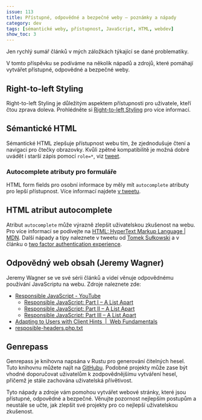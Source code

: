 ```yaml
---
issue: 113
title: Přístupné, odpovědné a bezpečné weby – poznámky a nápady
category: dev
tags: [sémantické weby, přístupnost, JavaScript, HTML, webdev]
show_toc: 3
---
```


Jen rychlý sumář článků v mých záložkách týkající se dané problematiky.

<!--more-->

V tomto příspěvku se podíváme na několik nápadů a zdrojů, které
pomáhají vytvářet přístupné, odpovědné a bezpečné weby.

## Right-to-left Styling

Right-to-left Styling je důležitým aspektem přístupnosti
pro uživatele, kteří čtou zprava doleva. Prohlédněte si
[Right-to-left Styling](https://rtlstyling.com/posts/rtl-styling) pro
více informací.

## Sémantické HTML

Sémantické HTML zlepšuje přístupnost webu tím, že
zjednodušuje čtení a navigaci pro čtečky obrazovky.
Kvůli zpětné kompatibilitě je možná dobré uvádět
i starší zápis pomocí `role=*`, viz [tweet](https://twitter.com/jaandrle/status/1364168178335637510).

### Autocomplete atributy pro formuláře

HTML form fields pro osobní informace by měly mít
`autocomplete` atributy pro lepší přístupnost. Více informací
najdete [v tweetu](https://twitter.com/rleggos/status/1376576027544158213).

## HTML atribut autocomplete

Atribut `autocomplete` může výrazně zlepšit uživatelskou
zkušenost na webu. Pro více informací se podívejte na
[HTML: HyperText Markup Language | MDN](https://developer.mozilla.org/en-US/docs/Web/HTML/Attributes/autocomplete).
Další nápady a tipy naleznete v tweetu od
[Tomek Sułkowski](https://mobile.twitter.com/sulco/status/1320700982943223808)
a v článku o
[two factor authentication experience](https://www.twilio.com/blog/html-attributes-two-factor-authentication-autocomplete).

## Odpovědný web obsah (Jeremy Wagner)

Jeremy Wagner se ve své sérii článků a videí věnuje
odpovědnému používání JavaScriptu na webu. Zdroje naleznete zde:
- [Responsible JavaScript - YouTube](https://www.youtube.com/watch?v=5Dn3N3exIns&list=WL&index=41)
	- [Responsible JavaScript: Part I – A List Apart](https://alistapart.com/article/responsible-javascript-part-1/)
	- [Responsible JavaScript: Part II – A List Apart](https://alistapart.com/article/responsible-javascript-part-2/)
	- [Responsible JavaScript: Part III – A List Apart](https://alistapart.com/article/responsible-javascript-part-3/)
- [Adapting to Users with Client Hints  \|  Web Fundamentals](https://developers.google.com/web/fundamentals/performance/optimizing-content-efficiency/client-hints/)
- [resposible-headers.php.txt](https://github.com/jaandrle/jaandrle.github.io/files/6295922/resposible-headers.php.txt)

## Genrepass

Genrepass je knihovna napsána v Rustu pro generování čitelných hesel. Tuto knihovnu
můžete najít na [GitHubu](https://github.com/AlexChaplinBraz/genrepass).
Podobné projekty může zase být vhodné doporučovat uživatelům
k zodpovědnějšímu vytváření hesel, přičemž je stále zachována
uživatelská přívětivost.

Tyto nápady a zdroje vám pomohou vytvářet webové stránky, které
jsou přístupné, odpovědné a bezpečné. Věnujte pozornost
nejlepším postupům a neustále se učte, jak zlepšit své
projekty pro co nejlepší uživatelskou zkušenost.
